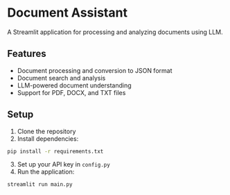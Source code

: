 
# Document Assistant

A Streamlit application for processing and analyzing documents using LLM.

## Features
- Document processing and conversion to JSON format
- Document search and analysis
- LLM-powered document understanding
- Support for PDF, DOCX, and TXT files

## Setup
1. Clone the repository
2. Install dependencies:
```bash
pip install -r requirements.txt
```
3. Set up your API key in `config.py`
4. Run the application:
```bash
streamlit run main.py
```

